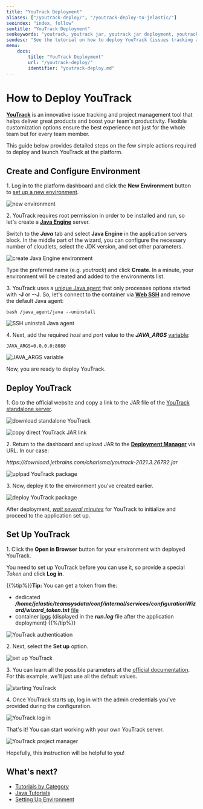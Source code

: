 ```yaml
---
title: "YouTrack Deployment"
aliases: ["/youtrack-deploy/", "/youtrack-deploy-to-jelastic/"]
seoindex: "index, follow"
seotitle: "YouTrack Deployment"
seokeywords: "youtrack, youtrack jar, youtrack jar deployment, youtrack tutorial, youtrack java engine, youtrack installation, youtrack application, youtrack hosting, youtrack java, youtrack cloud, youtrack paas"
seodesc: "See the tutorial on how to deploy YouTrack (issues tracking and project management tool) JAR package at the platform."
menu:
    docs:
        title: "YouTrack Deployment"
        url: "/youtrack-deploy/"
        identifier: "youtrack-deploy.md"
---
```


# How to Deploy YouTrack

**[YouTrack](https://www.jetbrains.com/youtrack/)** is an innovative issue tracking and project management tool that helps deliver great products and boost your team's productivity. Flexible customization options ensure the best experience not just for the whole team but for every team member.

This guide below provides detailed steps on the few simple actions required to deploy and launch YouTrack at the platform.


## Create and Configure Environment

1\. Log in to the platform dashboard and click the **New Environment** button to [set up a new environment](/setting-up-environment/).

![new environment](01-new-environment.png)

2\. YouTrack requires root permission in order to be installed and run, so let's create a **[Java Engine](/java-engine/)** server.

Switch to the ***Java*** tab and select **Java Engine** in the application servers block. In the middle part of the wizard, you can configure the necessary number of cloudlets, select the JDK version, and set other parameters.

![create Java Engine environment](02-create-java-engine-environment.png)

Type the preferred name (e.g. *youtrack*) and click **Create**. In a minute, your environment will be created and added to the environments list.

3\. YouTrack uses a [unique Java agent](https://www.jetbrains.com/help/youtrack/standalone/install-youtrack-jar.html#run-youtrack-jar) that only processes options started with **-J** or **-\-J**. So, let's connect to the container via **[Web SSH](/web-ssh-client/)** and remove the default Java agent:

```
bash /java_agent/java --uninstall
```

![SSH uninstall Java agent](03-ssh-uninstall-java-agent.png)

4\. Next, add the required *host* and *port* value to the ***JAVA_ARGS*** [variable](/container-variables/):

```
JAVA_ARGS=0.0.0.0:8080
```

![JAVA_ARGS variable](04-java-args-variable.png)

Now, you are ready to deploy YouTrack.


## Deploy YouTrack

1\. Go to the official website and copy a link to the JAR file of the [YouTrack standalone server](https://www.jetbrains.com/youtrack/download/get_youtrack.html#section=standalone).

![download standalone YouTrack](05-download-standalone-youtrack.png)

![copy direct YouTrack JAR link](06-copy-direct-youtrack-jar-link.png)

2\. Return to the dashboard and upload JAR to the **[Deployment Manager](/deployment-manager/)** via URL. In our case:

*https\://download.jetbrains.com/charisma/youtrack-2021.3.26792.jar*

![uplpad YouTrack package](07-uplpad-youtrack-package.png)

3\. Now, deploy it to the environment you've created earlier.

![deploy YouTrack package](08-deploy-youtrack-package.png)

After deployment, <u>*wait several minutes*</u> for YouTrack to initialize and proceed to the application set up.


## Set Up YouTrack

1\. Click the **Open in Browser** button for your environment with deployed YouTrack.

You need to set up YouTrack before you can use it, so provide a special *Token* and click **Log in**.

{{%tip%}}**Tip:** You can get a token from the:

- dedicated ***/home/jelastic/teamsysdata/conf/internal/services/configurationWizard/wizard_token.txt*** [file](/configuration-file-manager/)
- container [logs](/view-log-files/) (displayed in the ***run.log*** file after the application deployment)
{{%/tip%}}

![YouTrack authentication](09-youtrack-authentication.png)

2\. Next, select the **Set up** option.

![set up YouTrack](10-set-up-youtrack.png)

3\. You can learn all the possible parameters at the [official documentation](https://www.jetbrains.com/help/youtrack/standalone/Installation-and-Upgrade.html). For this example, we'll just use all the default values.

![starting YouTrack](11-starting-youtrack.png)

4\. Once YouTrack starts up, log in with the admin credentials you've provided during the configuration.

![YouTrack log in](12-youtrack-log-in.png)

That's it! You can start working with your own YouTrack server.

![YouTrack project manager](13-youtrack-project-manager.png)

Hopefully, this instruction will be helpful to you!


## What's next?

* [Tutorials by Category](/tutorials-by-category/)
* [Java Tutorials](/java-tutorials/)
* [Setting Up Environment](/setting-up-environment/)